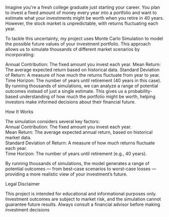 Imagine you're a fresh college graduate just starting your career. You plan to invest a fixed amount of money every year into a portfolio and want to estimate what your investments might be worth when you retire in 40 years. However, the stock market is unpredictable, with returns fluctuating each year.

To tackle this uncertainty, my project uses Monte Carlo Simulation to model the possible future values of your investment portfolio. This approach allows us to simulate thousands of different market scenarios by incorporating:

Annual Contribution: The fixed amount you invest each year.
Mean Return: The average expected return based on historical data.
Standard Deviation of Return: A measure of how much the returns fluctuate from year to year.
Time Horizon: The number of years until retirement (40 years in this case).
By running thousands of simulations, we can analyze a range of potential outcomes instead of just a single estimate. This gives us a probability-based understanding of how much the portfolio might be worth, helping investors make informed decisions about their financial future.

How It Works

The simulation considers several key factors:  
Annual Contribution: The fixed amount you invest each year.  
Mean Return: The average expected annual return, based on historical market data.  
Standard Deviation of Return: A measure of how much returns fluctuate each year.  
Time Horizon: The number of years until retirement (e.g., 40 years).  

By running thousands of simulations, the model generates a range of potential outcomes — from best-case scenarios to worst-case losses — providing a more realistic view of your investment’s future.

Legal Disclaimer

This project is intended for educational and informational purposes only. Investment outcomes are subject to market risk, and the simulation cannot guarantee future results. Always consult a financial advisor before making investment decisions
